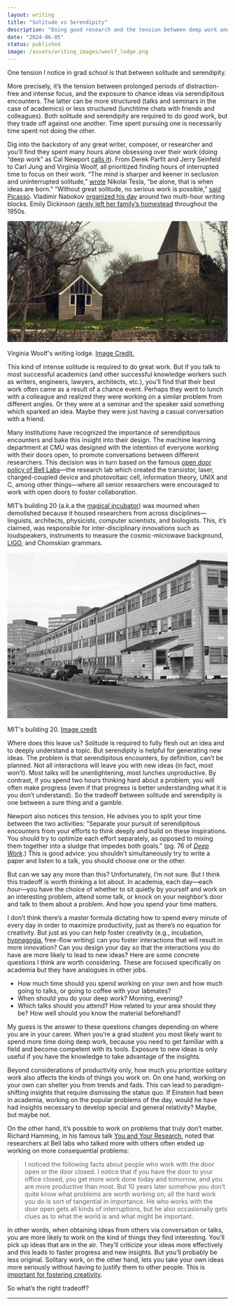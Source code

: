 ```yaml
---
layout: writing
title: "Solitude vs Serendipity"
description: "Doing good research and the tension between deep work and serendipitous encounters" 
date: "2024-06-05" 
status: published
image: /assets/writing_images/woolf_lodge.png
---
```



One tension I notice in grad school is that between solitude and serendipity.

More precisely, it’s the tension between prolonged periods of distraction-free and intense focus, and the exposure to chance ideas via serendipitous encounters. The latter can be more structured (talks and seminars in the case of academics) or less structured (lunchtime chats with friends and colleagues). Both solitude and serendipity are required to do good work, but they trade off against one another. Time spent pursuing one is necessarily time spent not doing the other.

Dig into the backstory of any great writer, composer, or researcher and you’ll find they spent many hours alone obsessing over their work (doing “deep work” as Cal Newport [calls it](https://www.amazon.com/Deep-Work-Focused-Success-Distracted/dp/1455586692)). From Derek Parfit and Jerry Seinfeld to Carl Jung and Virginia Woolf, all prioritized finding hours of interrupted time to focus on their work. “The mind is sharper and keener in seclusion and uninterrupted solitude,” [wrote](https://en.wikiquote.org/wiki/Nikola_Tesla#:~:text=The%20mind%20is%20sharper%20and,is%20when%20ideas%20are%20born.) Nikolai Tesla, “be alone, that is when ideas are born.” “Without great solitude, no serious work is possible,” [said Picasso](https://www.goodreads.com/quotes/629534-without-great-solitude-no-serious-work-is-possible). Vladimir Nabokov [organized his day](https://dailyroutines.typepad.com/daily_routines/2007/07/vladimir-naboko.html) around two multi-hour writing blocks. Emily Dickinson [rarely left her family’s homestead](https://psyche.co/ideas/emily-dickinson-and-the-creativity-of-a-solitude-of-space) throughout the 1950s.

<img id='img-70' src="/assets/writing_images/woolf_lodge.png">
<p id='center' class='caption'>Virginia Woolf's writing lodge. <a href="https://charlottepeacock.co.uk/2021/01/02/where-writers-write-virginia-woolfs-writing-room/" rel='nofollow'>Image Credit.</a></p>


This kind of intense solitude is required to do great work. But if you talk to most successful academics (and other successful knowledge workers such as writers, engineers, lawyers, architects, etc.), you’ll find that their best work often came as a result of a chance event. Perhaps they went to lunch with a colleague and realized they were working on a similar problem from different angles. Or they were at a seminar and the speaker said something which sparked an idea. Maybe they were just having a casual conversation with a friend.

Many institutions have recognized the importance of serendipitous encounters and bake this insight into their design. The machine learning department at CMU was designed with the intention of everyone working with their doors open, to promote conversations between different researchers. This decision was in turn based on the famous [open door policy of Bell Labs](https://sts10.github.io/2015/09/14/bell-labs-the-idea-factory.html#:~:text=There%20was%20also%20a%20sort,could%20not%20be%20turned%20away.%E2%80%9D)—the research lab which created the transistor, laser, charged-coupled device and photovoltaic cell, information theory, UNIX and C, among other things—where all senior researchers were encouraged to work with open doors to foster collaboration.

MIT’s building 20 (a.k.a the [magical incubator](https://infinite.mit.edu/video/mits-building-20-magical-incubator)) was mourned when demolished because it housed researchers from across disciplines—linguists, architects, physicists, computer scientists, and biologists. This, it’s claimed, was responsible for inter-disciplinary innovations such as loudspeakers, instruments to measure the cosmic-microwave background, [LIGO](https://en.wikipedia.org/wiki/LIGO), and Chomskian grammars.

<img id='img-70' src="/assets/writing_images/building20.jpeg">
<p id='center' class='caption'>MIT's building 20. <a href="https://cityofsound.com/2004/06/23/designing-adaptability-into-mit/" rel='nofollow'>Image credit</a></p>


Where does this leave us? Solitude is required to fully flesh out an idea and to deeply understand a topic. But serendipity is helpful for generating new ideas. The problem is that serendipitous encounters, by definition, can’t be planned. Not all interactions will leave you with new ideas (in fact, most won’t). Most talks will be unenlightening, most lunches unproductive. By contrast, if you spend two hours thinking hard about a problem, you will often make progress (even if that progress is better understanding what it is you don’t understand). So the tradeoff between solitude and serendipity is one between a sure thing and a gamble.

Newport also notices this tension. He advises you to split your time between the two activities: “Separate your pursuit of serendipitous encounters from your efforts to think deeply and build on these inspirations. You should try to optimize each effort separately, as opposed to mixing them together into a sludge that impedes both goals.” (pg. 76 of [_Deep Work_](https://www.amazon.com/Deep-Work-Focused-Success-Distracted/dp/1455586692).) This is good advice: you shouldn’t simultaneously try to write a paper and listen to a talk, you should choose one or the other.

But can we say any more than this? Unfortunately, I’m not sure. But I think this tradeoff is worth thinking a lot about. In academia, each day—each _hour_—you have the choice of whether to sit quietly by yourself and work on an interesting problem, attend some talk, or knock on your neighbor’s door and talk to them about a problem. And how you spend your time matters.

I don’t think there’s a master formula dictating how to spend every minute of every day in order to maximize productivity, just as there’s no equation for creativity. But just as you can help foster creativity (e.g., incubation, [hypnagogia](https://en.wikipedia.org/wiki/Hypnagogia), free-flow writing) can you foster interactions that will result in more innovation? Can you design your day so that the interactions you do have are more likely to lead to new ideas? Here are some concrete questions I think are worth considering. These are focused specifically on academia but they have analogues in other jobs.

- How much time should you spend working on your own and how much going to talks, or going to coffee with your labmates?
- When should you do your deep work? Morning, evening?
- Which talks should you attend? How related to your area should they be? How well should you know the material beforehand?

My guess is the answer to these questions changes depending on where you are in your career. When you’re a grad student you most likely want to spend more time doing deep work, because you need to get familiar with a field and become competent with its tools. Exposure to new ideas is only useful if you have the knowledge to take advantage of the insights.

Beyond considerations of productivity only, how much you prioritize solitary work also affects the kinds of things you work on. On one hand, working on your own can shelter you from trends and fads. This can lead to paradigm-shifting insights that require dismissing the status quo. If Einstein had been in academia, working on the popular problems of the day, would he have had insights necessary to develop special and general relativity? Maybe, but maybe not.

On the other hand, it’s possible to work on problems that truly don’t matter. Richard Hamming, in his famous talk [You and Your Research](https://www.cs.virginia.edu/~robins/YouAndYourResearch.html), noted that researchers at Bell labs who talked more with others often ended up working on more consequential problems:

> I noticed the following facts about people who work with the door open or the door closed. I notice that if you have the door to your office closed, you get more work done today and tomorrow, and you are more productive than most. But 10 years later somehow you don’t quite know what problems are worth working on; all the hard work you do is sort of tangential in importance. He who works with the door open gets all kinds of interruptions, but he also occasionally gets clues as to what the world is and what might be important.

In other words, when obtaining ideas from others via conversation or talks, you are more likely to work on the kind of things they find interesting. You’ll pick up ideas that are in the air. They’ll criticize your ideas more effectively and this leads to faster progress and new insights. But you’ll probably be less original. Solitary work, on the other hand, lets you take your own ideas more seriously without having to justify them to other people. This is [important for fostering creativity](https://benchugg.com/writing/creativity/).

So what’s the right tradeoff?

---